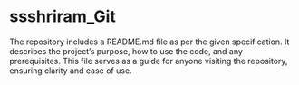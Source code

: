 # ssshriram_Git

The repository includes a README.md file as per the given specification. 
It describes the project’s purpose, how to use the code, and any prerequisites. 
This file serves as a guide for anyone visiting the repository, ensuring clarity and ease of use.
